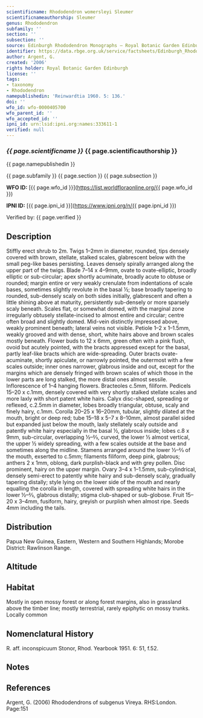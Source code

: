 ```yaml
---
scientificname: Rhododendron womersleyi Sleumer
scientificnameauthorship: Sleumer
genus: Rhododendron
subfamily: ''
section: ''
subsection: ''
source: Edinburgh Rhododendron Monographs – Royal Botanic Garden Edinburgh
identifier: https://data.rbge.org.uk/service/factsheets/Edinburgh_Rhododendron_Monographs.xhtml
author: Argent, G.
created: '2006'
rights holder: Royal Botanic Garden Edinburgh
license: ''
tags:
- taxonomy
- Rhododendron
namepublishedin: 'Reinwardtia 1960. 5: 136.'
doi: ''
wfo_id: wfo-0000405700
wfo_parent_id: ''
wfo_accepted_id: ''
ipni_id: urn:lsid:ipni.org:names:333611-1
verified: null
---
```

### _{{ page.scientificname }}_ {{ page.scientificauthorship }}
 {{ page.namepublishedin }}

{{ page.subfamily }} {{ page.section }} {{ page.subsection }}

**WFO ID:** [{{ page.wfo_id }}](https://list.worldfloraonline.org/{{ page.wfo_id }})

**IPNI ID:** [{{ page.ipni_id }}](https://www.ipni.org/n/{{ page.ipni_id }})

Verified by: {{ page.verified }}



## Description
Stiffly erect shrub to 2m. Twigs 1–2mm in diameter, rounded, tips densely covered with brown, stellate, stalked scales, glabrescent below with the small peg-like bases persisting. Leaves densely spirally arranged along the upper part of the twigs. Blade 7–14 x 4–9mm, ovate to ovate-elliptic, broadly elliptic or sub-circular; apex shortly acuminate, broadly acute to obtuse or rounded; margin entire or very weakly crenulate from indentations of scale bases, sometimes slightly revolute in the basal ½; base broadly tapering to rounded, sub-densely scaly on both sides initially, glabrescent and often a little shining above at maturity, persistently sub-densely or more sparsely scaly beneath. Scales flat, or somewhat domed, with the marginal zone irregularly obtusely stellate-incised to almost entire and circular; centre often broad and slightly domed. Mid-vein distinctly impressed above, weakly prominent beneath; lateral veins not visible. Petiole 1–2 x 1–1.5mm, weakly grooved and with dense, short, white hairs above and brown scales mostly beneath. Flower buds to 12 x 6mm, green often with a pink flush, ovoid but acutely pointed, with the bracts appressed except for the basal, partly leaf-like bracts which are wide-spreading. Outer bracts ovate-acuminate, shortly apiculate, or narrowly pointed, the outermost with a few scales outside; inner ones narrower, glabrous inside and out, except for the margins which are densely fringed with brown scales of which those in the lower parts are long stalked, the more distal ones almost sessile. Inflorescence of 1–4 hanging flowers. Bracteoles c.5mm, filiform. Pedicels 15–20 x c.1mm, densely covered with very shortly stalked stellate scales and more laxly with short patent white hairs. Calyx disc-shaped, spreading or reflexed, c.2.5mm in diameter, lobes broadly triangular, obtuse, scaly and finely hairy, c.1mm. Corolla 20–25 x 16–20mm, tubular, slightly dilated at the mouth, bright or deep red; tube 15–18 x 5–7 x 8–10mm, almost parallel sided but expanded just below the mouth, laxly stellately scaly outside and patently white hairy especially in the basal ½, glabrous inside; lobes c.8 x 9mm, sub-circular, overlapping ½–2⁄3, curved, the lower ½ almost vertical, the upper ½ widely spreading, with a few scales outside at the base and sometimes along the midline. Stamens arranged around the lower ½–2⁄3 of the mouth, exserted to c.5mm; filaments filiform, deep pink, glabrous; anthers 2 x 1mm, oblong, dark purplish-black and with grey pollen. Disc prominent, hairy on the upper margin. Ovary 3–4 x 1–1.5mm, sub-cylindrical, densely semi-erect to patently white hairy and sub-densely scaly, gradually tapering distally; style lying on the lower side of the mouth and nearly equalling the corolla in length, covered with spreading white hairs in the lower ½–2⁄3, glabrous distally; stigma club-shaped or sub-globose. Fruit 15–20 x 3–4mm, fusiform, hairy, greyish or purplish when almost ripe. Seeds 4mm including the tails.

## Distribution
Papua New Guinea, Eastern, Western and Southern Highlands; Morobe District: Rawlinson Range.

## Altitude


## Habitat
Mostly in open mossy forest or along forest margins, also in grassland above the timber line; mostly terrestrial, rarely epiphytic on mossy trunks. Locally common

## Nomenclatural History
R. aff. inconspicuum Stonor, Rhod. Yearbook 1951. 6: 51, f.52.
                       
## Notes


## References

Argent, G. (2006) Rhododendrons of subgenus Vireya. RHS:London. Page:151

